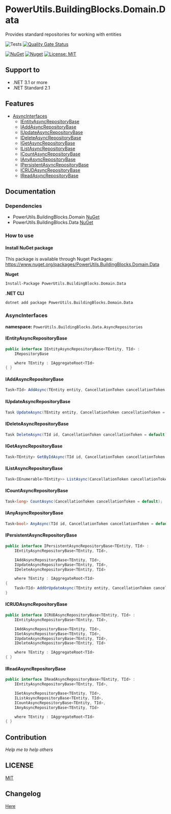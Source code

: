 # PowerUtils.BuildingBlocks.Domain.Data
Provides standard repositories for working with entities

![Tests](https://github.com/TechNobre/PowerUtils.BuildingBlocks.Domain.Data/actions/workflows/test-project.yml/badge.svg)
[![Quality Gate Status](https://sonarcloud.io/api/project_badges/measure?project=TechNobre_PowerUtils.BuildingBlocks.Domain.Data&metric=alert_status)](https://sonarcloud.io/summary/new_code?id=TechNobre_PowerUtils.BuildingBlocks.Domain.Data)

[![NuGet](https://img.shields.io/nuget/v/PowerUtils.BuildingBlocks.Domain.Data.svg)](https://www.nuget.org/packages/PowerUtils.BuildingBlocks.Domain.Data)
[![Nuget](https://img.shields.io/nuget/dt/PowerUtils.BuildingBlocks.Domain.Data.svg)](https://www.nuget.org/packages/PowerUtils.BuildingBlocks.Domain.Data)
[![License: MIT](https://img.shields.io/github/license/TechNobre/PowerUtils.BuildingBlocks.Domain.Data.svg)](https://github.com/TechNobre/PowerUtils.BuildingBlocks.Domain.Data/blob/main/LICENSE)



## Support to
- .NET 3.1 or more
- .NET Standard 2.1



## Features

- [AsyncInterfaces](#AsyncInterfaces)
  - [IEntityAsyncRepositoryBase](#AsyncInterfaces.IEntityAsyncRepositoryBase)
  - [IAddAsyncRepositoryBase](#AsyncInterfaces.IAddAsyncRepositoryBase)
  - [IUpdateAsyncRepositoryBase](#AsyncInterfaces.IUpdateAsyncRepositoryBase)
  - [IDeleteAsyncRepositoryBase](#AsyncInterfaces.IDeleteAsyncRepositoryBase)
  - [IGetAsyncRepositoryBase](#AsyncInterfaces.IGetAsyncRepositoryBase)
  - [IListAsyncRepositoryBase](#AsyncInterfaces.IListAsyncRepositoryBase)
  - [ICountAsyncRepositoryBase](#AsyncInterfaces.ICountAsyncRepositoryBase)
  - [IAnyAsyncRepositoryBase](#AsyncInterfaces.IAnyAsyncRepositoryBase)
  - [IPersistentAsyncRepositoryBase](#AsyncInterfaces.IPersistentAsyncRepositoryBase)
  - [ICRUDAsyncRepositoryBase](#AsyncInterfaces.ICRUDAsyncRepositoryBase)
  - [IReadAsyncRepositoryBase](#AsyncInterfaces.IReadAsyncRepositoryBase)



## Documentation

### Dependencies

- PowerUtils.BuildingBlocks.Domain [NuGet](https://www.nuget.org/packages/PowerUtils.BuildingBlocks.Domain/)
- PowerUtils.BuildingBlocks.Data [NuGet](https://www.nuget.org/packages/PowerUtils.BuildingBlocks.Data/)


### How to use

#### Install NuGet package
This package is available through Nuget Packages: https://www.nuget.org/packages/PowerUtils.BuildingBlocks.Domain.Data

**Nuget**
```bash
Install-Package PowerUtils.BuildingBlocks.Domain.Data
```

**.NET CLI**
```
dotnet add package PowerUtils.BuildingBlocks.Domain.Data
```



### AsyncInterfaces <a name="AsyncInterfaces"></a>
**namespace:** `PowerUtils.BuildingBlocks.Data.AsyncRepositories`


#### IEntityAsyncRepositoryBase <a name="AsyncInterfaces.IEntityAsyncRepositoryBase"></a>

```csharp
public interface IEntityAsyncRepositoryBase<TEntity, TId> :
    IRepositoryBase

    where TEntity : IAggregateRoot<TId>
{ }
```


#### IAddAsyncRepositoryBase <a name="AsyncInterfaces.IAddAsyncRepositoryBase"></a>

```csharp
Task<TId> AddAsync(TEntity entity, CancellationToken cancellationToken = default);
```


#### IUpdateAsyncRepositoryBase <a name="AsyncInterfaces.IUpdateAsyncRepositoryBase"></a>

```csharp
Task UpdateAsync(TEntity entity, CancellationToken cancellationToken = default);
```


#### IDeleteAsyncRepositoryBase <a name="AsyncInterfaces.IDeleteAsyncRepositoryBase"></a>

```csharp
Task DeleteAsync(TId id, CancellationToken cancellationToken = default);
```


#### IGetAsyncRepositoryBase <a name="AsyncInterfaces.IGetAsyncRepositoryBase"></a>

```csharp
Task<TEntity> GetByIdAsync(TId id, CancellationToken cancellationToken = default);
```


#### IListAsyncRepositoryBase <a name="AsyncInterfaces.IListAsyncRepositoryBase"></a>

```csharp
Task<IEnumerable<TEntity>> ListAsync(CancellationToken cancellationToken = default);
```


#### ICountAsyncRepositoryBase <a name="AsyncInterfaces.ICountAsyncRepositoryBase"></a>

```csharp
Task<long> CountAsync(CancellationToken cancellationToken = default);
```


#### IAnyAsyncRepositoryBase <a name="AsyncInterfaces.IAnyAsyncRepositoryBase"></a>

```csharp
Task<bool> AnyAsync(TId id, CancellationToken cancellationToken = default);
```


#### IPersistentAsyncRepositoryBase <a name="AsyncInterfaces.IPersistentAsyncRepositoryBase"></a>

```csharp
public interface IPersistentAsyncRepositoryBase<TEntity, TId> :
    IEntityAsyncRepositoryBase<TEntity, TId>,

    IAddAsyncRepositoryBase<TEntity, TId>,
    IUpdateAsyncRepositoryBase<TEntity, TId>,
    IDeleteAsyncRepositoryBase<TEntity, TId>

    where TEntity : IAggregateRoot<TId>
{
    Task<TId> AddOrUpdateAsync(TEntity entity, CancellationToken cancellationToken = default);
}
```


#### ICRUDAsyncRepositoryBase <a name="AsyncInterfaces.ICRUDAsyncRepositoryBase"></a>

```csharp
public interface ICRUDAsyncRepositoryBase<TEntity, TId> :
    IEntityAsyncRepositoryBase<TEntity, TId>,

    IAddAsyncRepositoryBase<TEntity, TId>,
    IGetAsyncRepositoryBase<TEntity, TId>,
    IUpdateAsyncRepositoryBase<TEntity, TId>,
    IDeleteAsyncRepositoryBase<TEntity, TId>

    where TEntity : IAggregateRoot<TId>
{ }
```


#### IReadAsyncRepositoryBase <a name="AsyncInterfaces.IReadAsyncRepositoryBase"></a>

```csharp
public interface IReadAsyncRepositoryBase<TEntity, TId> :
    IEntityAsyncRepositoryBase<TEntity, TId>,

    IGetAsyncRepositoryBase<TEntity, TId>,
    IListAsyncRepositoryBase<TEntity, TId>,
    ICountAsyncRepositoryBase<TEntity, TId>,
    IAnyAsyncRepositoryBase<TEntity, TId>

    where TEntity : IAggregateRoot<TId>
{ }
```



## Contribution

*Help me to help others*



## LICENSE

[MIT](https://github.com/TechNobre/PowerUtils.BuildingBlocks.Domain.Data/blob/main/LICENSE)



## Changelog

[Here](./CHANGELOG.md)
